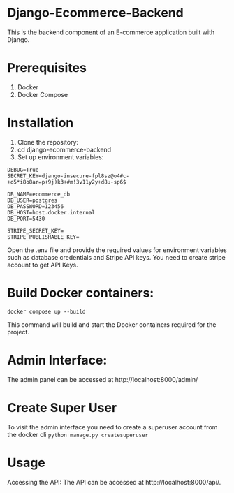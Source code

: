 # Django-Ecommerce-Backend
This is the backend component of an E-commerce application built with Django.

# Prerequisites
1. Docker
2. Docker Compose
# Installation
1. Clone the repository:
2. cd django-ecommerce-backend
3. Set up environment variables:

```
DEBUG=True
SECRET_KEY=django-insecure-fpl8sz@o4#c-+o5*i8o8ar=p+9j)k3+#m!3v11y2y+d8u-sp6$

DB_NAME=ecommerce_db
DB_USER=postgres
DB_PASSWORD=123456
DB_HOST=host.docker.internal
DB_PORT=5430

STRIPE_SECRET_KEY=
STRIPE_PUBLISHABLE_KEY=
```

Open the .env file and provide the required values for environment variables such as database credentials and Stripe API keys.
You need to create stripe account to get API Keys.

# Build Docker containers:

```docker compose up --build```

This command will build and start the Docker containers required for the project.

# Admin Interface:
The admin panel can be accessed at http://localhost:8000/admin/

# Create Super User
To visit the admin interface you need to create a superuser account from the docker cli
``` python manage.py createsuperuser ```


# Usage
Accessing the API: The API can be accessed at http://localhost:8000/api/.







